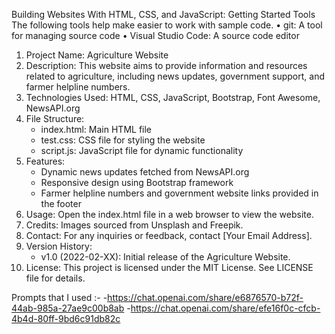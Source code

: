 Building Websites With HTML, CSS, and JavaScript: Getting Started
Tools
The following tools help make easier to work with sample code.
•	git: A tool for managing source code
•	Visual Studio Code: A source code editor
1. Project Name: Agriculture Website
2. Description: This website aims to provide information and resources related to agriculture, including news updates, government support, and farmer helpline numbers.
3. Technologies Used: HTML, CSS, JavaScript, Bootstrap, Font Awesome, NewsAPI.org
4. File Structure:
   - index.html: Main HTML file
   - test.css: CSS file for styling the website
   - script.js: JavaScript file for dynamic functionality
5. Features:
   - Dynamic news updates fetched from NewsAPI.org
   - Responsive design using Bootstrap framework
   - Farmer helpline numbers and government website links provided in the footer
6. Usage: Open the index.html file in a web browser to view the website.
7. Credits: Images sourced from Unsplash and Freepik.
8. Contact: For any inquiries or feedback, contact [Your Email Address].
9. Version History: 
   - v1.0 (2022-02-XX): Initial release of the Agriculture Website.
10. License: This project is licensed under the MIT License. See LICENSE file for details.


Prompts that I used :-
                -https://chat.openai.com/share/e6876570-b72f-44ab-985a-27ae9c00b8ab
                -https://chat.openai.com/share/efe16f0c-cfcb-4b4d-80ff-9bd6c91db82c
